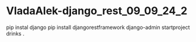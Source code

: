 # VladaAlek-django_rest_09_09_24_2

pip instal django
pip install djangorestframework
django-admin startproject drinks .
